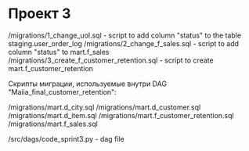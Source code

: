 # Проект 3

/migrations/1_change_uol.sql - script to add column "status" to the table staging.user_order_log
/migrations/2_change_f_sales.sql - script to add column "status" to mart.f_sales
/migrations/3_create_f_customer_retention.sql - script to create mart.f_customer_retention


Скрипты миграции, используемые внутри DAG "Maiia_final_customer_retention":

/migrations/mart.d_city.sql
/migrations/mart.d_customer.sql
/migrations/mart.d_item.sql
/migrations/mart.f_customer_retention.sql
/migrations/mart.f_sales.sql



/src/dags/code_sprint3.py - dag file 
